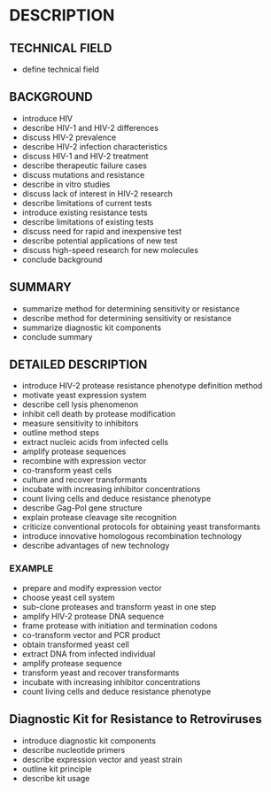 # DESCRIPTION

## TECHNICAL FIELD

- define technical field

## BACKGROUND

- introduce HIV
- describe HIV-1 and HIV-2 differences
- discuss HIV-2 prevalence
- describe HIV-2 infection characteristics
- discuss HIV-1 and HIV-2 treatment
- describe therapeutic failure cases
- discuss mutations and resistance
- describe in vitro studies
- discuss lack of interest in HIV-2 research
- describe limitations of current tests
- introduce existing resistance tests
- describe limitations of existing tests
- discuss need for rapid and inexpensive test
- describe potential applications of new test
- discuss high-speed research for new molecules
- conclude background

## SUMMARY

- summarize method for determining sensitivity or resistance
- describe method for determining sensitivity or resistance
- summarize diagnostic kit components
- conclude summary

## DETAILED DESCRIPTION

- introduce HIV-2 protease resistance phenotype definition method
- motivate yeast expression system
- describe cell lysis phenomenon
- inhibit cell death by protease modification
- measure sensitivity to inhibitors
- outline method steps
- extract nucleic acids from infected cells
- amplify protease sequences
- recombine with expression vector
- co-transform yeast cells
- culture and recover transformants
- incubate with increasing inhibitor concentrations
- count living cells and deduce resistance phenotype
- describe Gag-Pol gene structure
- explain protease cleavage site recognition
- criticize conventional protocols for obtaining yeast transformants
- introduce innovative homologous recombination technology
- describe advantages of new technology

### EXAMPLE

- prepare and modify expression vector
- choose yeast cell system
- sub-clone proteases and transform yeast in one step
- amplify HIV-2 protease DNA sequence
- frame protease with initiation and termination codons
- co-transform vector and PCR product
- obtain transformed yeast cell
- extract DNA from infected individual
- amplify protease sequence
- transform yeast and recover transformants
- incubate with increasing inhibitor concentrations
- count living cells and deduce resistance phenotype

## Diagnostic Kit for Resistance to Retroviruses

- introduce diagnostic kit components
- describe nucleotide primers
- describe expression vector and yeast strain
- outline kit principle
- describe kit usage

